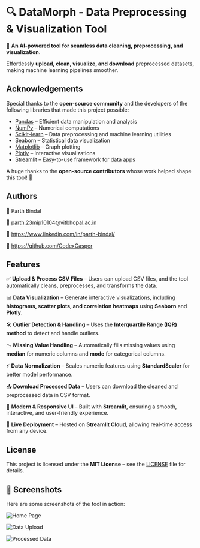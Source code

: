 # 🔍 DataMorph - Data Preprocessing & Visualization Tool

🚀 **An AI-powered tool for seamless data cleaning, preprocessing, and visualization.**  

Effortlessly **upload, clean, visualize, and download** preprocessed datasets, making machine learning pipelines smoother.

## Acknowledgements

Special thanks to the **open-source community** and the developers of the following libraries that made this project possible:

- [Pandas](https://pandas.pydata.org/) – Efficient data manipulation and analysis
- [NumPy](https://numpy.org/) – Numerical computations
- [Scikit-learn](https://scikit-learn.org/) – Data preprocessing and machine learning utilities
- [Seaborn](https://seaborn.pydata.org/) – Statistical data visualization
- [Matplotlib](https://matplotlib.org/) – Graph plotting
- [Plotly](https://plotly.com/) – Interactive visualizations
- [Streamlit](https://streamlit.io/) – Easy-to-use framework for data apps

A huge thanks to the **open-source contributors** whose work helped shape this tool! 🚀

## Authors

👤 Parth Bindal

📧 parth.23mip10104@vitbhopal.ac.in

🔗 https://www.linkedin.com/in/parth-bindal/

🔗 https://github.com/CodexCasper

## Features

✅ **Upload & Process CSV Files** – Users can upload CSV files, and the tool automatically cleans, preprocesses, and transforms the data.  

📊 **Data Visualization** – Generate interactive visualizations, including **histograms, scatter plots, and correlation heatmaps** using **Seaborn** and **Plotly**.  

🛠️ **Outlier Detection & Handling** – Uses the **Interquartile Range (IQR) method** to detect and handle outliers.  

📉 **Missing Value Handling** – Automatically fills missing values using **median** for numeric columns and **mode** for categorical columns.  

⚡ **Data Normalization** – Scales numeric features using **StandardScaler** for better model performance.  

📥 **Download Processed Data** – Users can download the cleaned and preprocessed data in CSV format.  

🎨 **Modern & Responsive UI** – Built with **Streamlit**, ensuring a smooth, interactive, and user-friendly experience.  

📡 **Live Deployment** – Hosted on **Streamlit Cloud**, allowing real-time access from any device.  

## License

This project is licensed under the **MIT License** – see the [LICENSE](./LICENSE) file for details.  

## 📸 Screenshots

Here are some screenshots of the tool in action:  

![Home Page](path/to/homepage_screenshot.png)  

![Data Upload](path/to/upload_screenshot.png)  

![Processed Data](path/to/processed_data_screenshot.png)  
